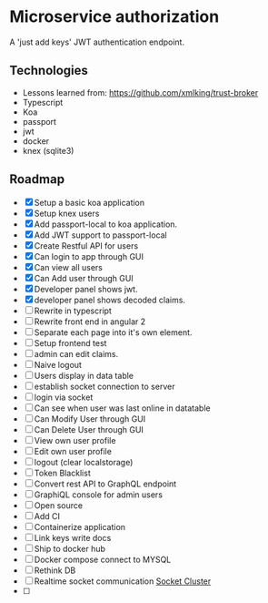 # Microservice authorization
A 'just add keys' JWT authentication endpoint.

## Technologies
- Lessons learned from: https://github.com/xmlking/trust-broker
- Typescript
- Koa
- passport
- jwt
- docker
- knex (sqlite3)

## Roadmap
- [x] Setup a basic koa application
- [x] Setup knex users
- [x] Add passport-local to koa application.
- [x] Add JWT support to passport-local
- [x] Create Restful API for users
- [x] Can login to app through GUI
- [x] Can view all users
- [x] Can Add user through GUI
- [x] Developer panel shows jwt.
- [x] developer panel shows decoded claims.
- [ ] Rewrite in typescript
- [ ] Rewrite front end in angular 2
- [ ] Separate each page into it's own element. 
- [ ] Setup frontend test
- [ ] admin can edit claims.
- [ ] Naive logout 
- [ ] Users display in data table
- [ ] establish socket connection to server
- [ ] login via socket
- [ ] Can see when user was last online in datatable
- [ ] Can Modify User through GUI
- [ ] Can Delete User through GUI
- [ ] View own user profile
- [ ] Edit own user profile
- [ ] logout (clear localstorage)
- [ ] Token Blacklist
- [ ] Convert rest API to GraphQL endpoint
- [ ] GraphiQL console for admin users
- [ ] Open source
- [ ] Add CI
- [ ] Containerize application
- [ ] Link keys write docs
- [ ] Ship to docker hub
- [ ] Docker compose connect to MYSQL
- [ ] Rethink DB
- [ ] Realtime socket communication [Socket Cluster](https://github.com/SocketCluster/socketcluster)
- [ ]
